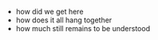 
  * how did we get here
  * how does it all hang together
  * how much still remains to be understood
